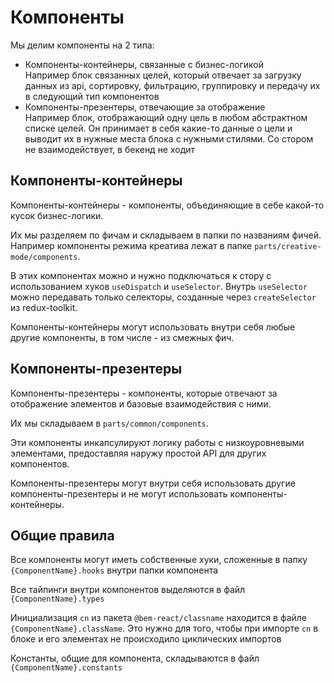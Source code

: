 # Компоненты

Мы делим компоненты на 2 типа:
- Компоненты-контейнеры, связанные с бизнес-логикой  
  Например блок связанных целей, который отвечает за загрузку данных из api, сортировку, фильтрацию, группировку и передачу их в следующий тип компонентов
- Компоненты-презентеры, отвечающие за отображение  
  Например блок, отображающий одну цель в любом абстрактном списке целей. Он принимает в себя какие-то данные о цели и выводит их в нужные места блока с нужными стилями. Со стором не взаимодействует, в бекенд не ходит

## Компоненты-контейнеры

Компоненты-контейнеры - компоненты, объединяющие в себе какой-то кусок бизнес-логики.

Их мы разделяем по фичам и складываем в папки по названиям фичей. Например компоненты режима креатива лежат в папке `parts/creative-mode/components`.

В этих компонентах можно и нужно подключаться к стору с использованием хуков `useDispatch` и `useSelector`. Внутрь `useSelector` можно передавать только селекторы, созданные через `createSelector` из redux-toolkit.

Компоненты-контейнеры могут использовать внутри себя любые другие компоненты, в том числе - из смежных фич.

## Компоненты-презентеры

Компоненты-презентеры - компоненты, которые отвечают за отображение элементов и базовые взаимодействия с ними.

Их мы складываем в `parts/common/components`.

Эти компоненты инкапсулируют логику работы с низкоуровневыми элементами, предоставляя наружу простой API для других компонентов.

Компоненты-презентеры могут внутри себя использовать другие компоненты-презентеры и не могут использовать компоненты-контейнеры.

## Общие правила

Все компоненты могут иметь собственные хуки, сложенные в папку `{ComponentName}.hooks` внутри папки компонента

Все тайпинги внутри компонентов выделяются в файл `{ComponentName}.types`

Инициализация `cn` из пакета `@bem-react/classname` находится в файле `{ComponentName}.className`. Это нужно для того, чтобы при импорте `cn` в блоке и его элементах не происходило циклических импортов

Константы, общие для компонента, складываются в файл `{ComponentName}.constants`
